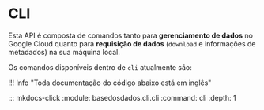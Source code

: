 # CLI

Esta API é composta de comandos tanto para **gerenciamento de dados** no
Google Cloud quanto para **requisição de dados** (`download` e
informações de metadados) na sua
máquina local.

Os comandos disponíveis dentro de `cli` atualmente são:

!!! Info "Toda documentação do código abaixo está em inglês"

::: mkdocs-click
    :module: basedosdados.cli.cli
    :command: cli
    :depth: 1